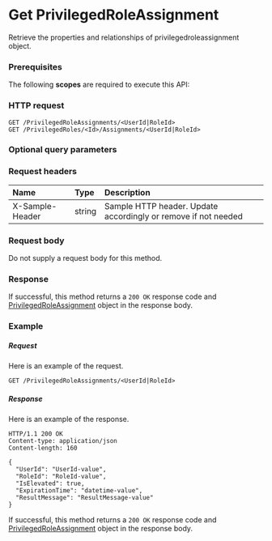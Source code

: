# Get PrivilegedRoleAssignment

Retrieve the properties and relationships of privilegedroleassignment object.
### Prerequisites
The following **scopes** are required to execute this API: 
### HTTP request
<!-- { "blockType": "ignored" } -->
```http
GET /PrivilegedRoleAssignments/<UserId|RoleId>
GET /PrivilegedRoles/<Id>/Assignments/<UserId|RoleId>
```
### Optional query parameters

### Request headers
| Name       | Type | Description|
|:-----------|:------|:----------|
| X-Sample-Header  | string  | Sample HTTP header. Update accordingly or remove if not needed|

### Request body
Do not supply a request body for this method.
### Response
If successful, this method returns a `200 OK` response code and [PrivilegedRoleAssignment](../resources/privilegedroleassignment.md) object in the response body.
### Example
##### Request
Here is an example of the request.
<!-- {
  "blockType": "request",
  "name": "get_privilegedroleassignment"
}-->
```http
GET /PrivilegedRoleAssignments/<UserId|RoleId>
```
##### Response
Here is an example of the response.
<!-- {
  "blockType": "response",
  "truncated": false,
  "@odata.type": "microsoft.graph.privilegedroleassignment"
} -->
```http
HTTP/1.1 200 OK
Content-type: application/json
Content-length: 160

{
  "UserId": "UserId-value",
  "RoleId": "RoleId-value",
  "IsElevated": true,
  "ExpirationTime": "datetime-value",
  "ResultMessage": "ResultMessage-value"
}
```
If successful, this method returns a `200 OK` response code and [PrivilegedRoleAssignment](../resources/privilegedroleassignment.md) object in the response body.

<!-- uuid: 205f1bfd-d419-4594-b7fb-031d1734f756
2015-10-19 08:55:36 UTC -->
<!-- {
  "type": "#page.annotation",
  "description": "Get PrivilegedRoleAssignment",
  "keywords": "",
  "section": "documentation",
  "tocPath": ""
}-->